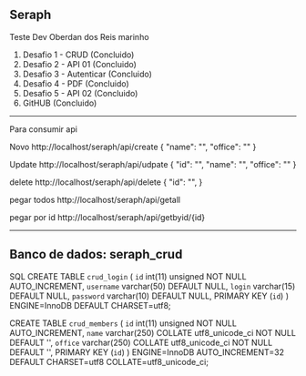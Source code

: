 ## Seraph

Teste Dev Oberdan dos Reis marinho

1) Desafio 1 - CRUD       (Concluido)
2) Desafio 2 - API 01     (Concluido)
3) Desafio 3 - Autenticar (Concluido)
4) Desafio 4 - PDF        (Concluido)
5) Desafio 5 - API 02     (Concluido)
6) GitHUB                 (Concluido)
_________________________________________________________________________________________

Para consumir api

Novo
http://localhost/seraph/api/create
{
"name": "",
"office": ""
}

Update
http://localhost/seraph/api/udpate
{
"id": "",
"name": "",
"office": ""
}

delete
http://localhost/seraph/api/delete
{
"id": "",
}

pegar todos
http://localhost/seraph/api/getall

pegar por id
http://localhost/seraph/api/getbyid/{id}

_________________________________________________________________________________________

## Banco de dados: seraph_crud

SQL CREATE TABLE `crud_login` (
  `id` int(11) unsigned NOT NULL AUTO_INCREMENT,
  `username` varchar(50) DEFAULT NULL,
  `login` varchar(15) DEFAULT NULL,
  `password` varchar(10) DEFAULT NULL,
  PRIMARY KEY (`id`)
) ENGINE=InnoDB DEFAULT CHARSET=utf8;

CREATE TABLE `crud_members` (
  `id` int(11) unsigned NOT NULL AUTO_INCREMENT,
  `name` varchar(250) COLLATE utf8_unicode_ci NOT NULL DEFAULT '',
  `office` varchar(250) COLLATE utf8_unicode_ci NOT NULL DEFAULT '',
  PRIMARY KEY (`id`)
) ENGINE=InnoDB AUTO_INCREMENT=32 DEFAULT CHARSET=utf8 COLLATE=utf8_unicode_ci;